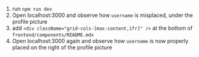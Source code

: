 1. run `npm run dev`
2. Open localhost:3000 and observe how `username` is misplaced, under the profile picture
3. add `<div className="grid-cols-[max-content,1fr]" />` at the bottom of `frontend/components/README.mdx`
4. Open localhost:3000 again and observe how `username` is now properly placed on the right of the profile picture
